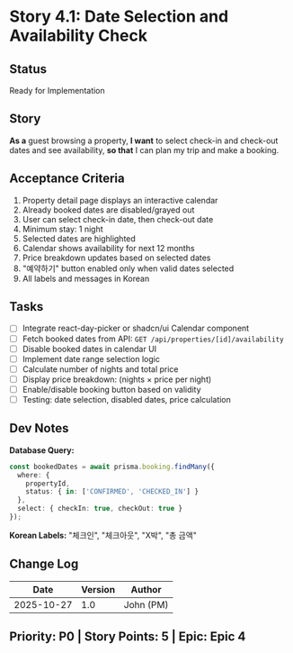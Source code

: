 # Story 4.1: Date Selection and Availability Check

## Status
Ready for Implementation

## Story
**As a** guest browsing a property,
**I want** to select check-in and check-out dates and see availability,
**so that** I can plan my trip and make a booking.

## Acceptance Criteria
1. Property detail page displays an interactive calendar
2. Already booked dates are disabled/grayed out
3. User can select check-in date, then check-out date
4. Minimum stay: 1 night
5. Selected dates are highlighted
6. Calendar shows availability for next 12 months
7. Price breakdown updates based on selected dates
8. "예약하기" button enabled only when valid dates selected
9. All labels and messages in Korean

## Tasks
- [ ] Integrate react-day-picker or shadcn/ui Calendar component
- [ ] Fetch booked dates from API: `GET /api/properties/[id]/availability`
- [ ] Disable booked dates in calendar UI
- [ ] Implement date range selection logic
- [ ] Calculate number of nights and total price
- [ ] Display price breakdown: (nights × price per night)
- [ ] Enable/disable booking button based on validity
- [ ] Testing: date selection, disabled dates, price calculation

## Dev Notes
**Database Query:**
```typescript
const bookedDates = await prisma.booking.findMany({
  where: {
    propertyId,
    status: { in: ['CONFIRMED', 'CHECKED_IN'] }
  },
  select: { checkIn: true, checkOut: true }
});
```

**Korean Labels:** "체크인", "체크아웃", "X박", "총 금액"

## Change Log
| Date | Version | Author |
|------|---------|--------|
| 2025-10-27 | 1.0 | John (PM) |

## Priority: P0 | Story Points: 5 | Epic: Epic 4
